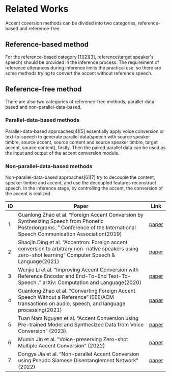 # Related Works

Accent coversion methods can be divided into two categories, reference-based and reference-free.

## Reference-based method

For the reference-based category [1][2][3], reference(target speaker's speech) should be provided in the inference process. The requirement of reference utterances during inference limits the practical use, so there are some methods trying to convert the accent without reference speech. 

## Reference-free method

There are also two categories of reference-free methods, parallel-data-based and non-parallel-data-based. 

### Parallel-data-based methods

Parallel-data-based approaches[4][5] essentially apply voice conversion or text-to-speech to generate parallel data(speech with source speaker timbre, source accent, source content and source speaker timbre, target accent, source content), firstly. Then the paired parallel data can be used as the input and output of the accent conversion module. 

### Non-parallel-data-based methods
Non-parallel-data-based approaches[6][7] try to decouple the content, speaker timbre and accent, and use the decoupled features reconstruct speech. In the inference stage, by controlling the accent, the conversion of the accent is realized

| ID | Paper                                                                                                                                                                         | Link |
|----|-------------------------------------------------------------------------------------------------------------------------------------------------------------------------------|------|
| 1  | Guanlong Zhao et al. “Foreign Accent Conversion by Synthesizing Speech from Phonetic Posteriorgrams..” Conference of the International Speech Communication Association(2019) |   [paper](https://psi.engr.tamu.edu/wp-content/uploads/2019/07/zhao2019interspeech.pdf)   |
| 2  | Shaojin Ding et al. “Accentron: Foreign accent conversion to arbitrary non-native speakers using zero-shot learning” Computer Speech & Language(2021)                         |   [paper](https://www.sciencedirect.com/science/article/pii/S0885230821001029)   |
| 3  | Wenjie Li et al. “Improving Accent Conversion with Reference Encoder and End-To-End Text-To-Speech..” arXiv: Computation and Language(2020)                                   |   [paper](https://arxiv.org/abs/2005.09271)   |
| 4  | Guanlong Zhao et al. “Converting Foreign Accent Speech Without a Reference” IEEE/ACM transactions on audio, speech, and language processing(2021)                             |   [paper](https://psi.engr.tamu.edu/wp-content/uploads/2021/08/zhao2021reference.pdf)   |
| 5  | Tuan Nam Nguyen et al. “Accent Conversion using Pre-trained Model and Synthesized Data from Voice Conversion” (2023).                                                         |   [paper](https://www.isca-speech.org/archive/pdfs/interspeech_2022/nguyen22d_interspeech.pdf)   |
| 6  | Mumin Jin et al. “Voice-preserving Zero-shot Multiple Accent Conversion” (2022)                                                                                               | [paper](https://arxiv.org/abs/2211.13282)     |
| 7  | Dongya Jia et al. “Non-parallel Accent Conversion using Pseudo Siamese Disentanglement Network” (2022)                                                                        |   [paper](https://arxiv.org/abs/2212.05751)   |